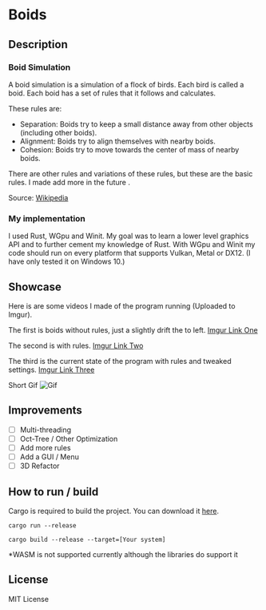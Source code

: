 # Boids

## Description
### Boid Simulation
A boid simulation is a simulation of a flock of birds. Each bird is called a boid. Each boid has a set of rules that it follows and calculates. 

These rules are:
- Separation: Boids try to keep a small distance away from other objects (including other boids).
- Alignment: Boids try to align themselves with nearby boids.
- Cohesion: Boids try to move towards the center of mass of nearby boids.

There are other rules and variations of these rules, but these are the basic rules. I made add more in the future .

Source: [Wikipedia](https://en.wikipedia.org/wiki/Boids)

### My implementation
I used Rust, WGpu and Winit. My goal was to learn a lower level graphics API and to further cement my knowledge of Rust. With WGpu and Winit my code should run on every platform that supports Vulkan, Metal or DX12. (I have only tested it on Windows 10.) 

## Showcase
Here is are some videos I made of the program running (Uploaded to Imgur). 

The first is boids without rules, just a slightly drift the to left.
[Imgur Link One](https://i.imgur.com/cFLFrEi.mp4)

The second is with rules.
[Imgur Link Two](https://i.imgur.com/GmyLm3g.mp4)

The third is the current state of the program with rules and tweaked settings.
[Imgur Link Three](https://i.imgur.com/sBDxgYi.mp4)

Short Gif
![Gif](https://github.com/Andrew-McCall/Boids/blob/main/assets/ShortGif.gif?raw=true)

## Improvements
- [ ] Multi-threading
- [ ] Oct-Tree / Other Optimization
- [ ] Add more rules
- [ ] Add a GUI / Menu
- [ ] 3D Refactor

## How to run / build
Cargo is required to build the project. You can download it [here](https://www.rust-lang.org/tools/install).

`cargo run --release`

`cargo build --release --target=[Your system]`

*WASM is not supported currently although the libraries do support it

## License
MIT License

